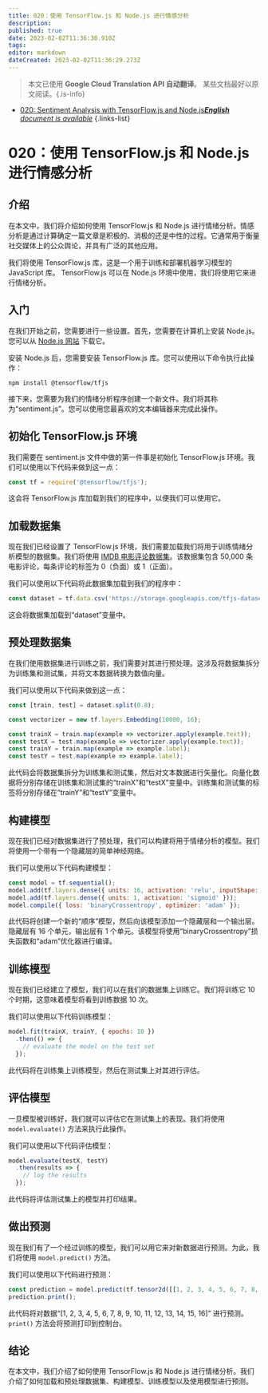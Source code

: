 ```yaml
---
title: 020：使用 TensorFlow.js 和 Node.js 进行情感分析
description: 
published: true
date: 2023-02-02T11:36:30.910Z
tags: 
editor: markdown
dateCreated: 2023-02-02T11:36:29.273Z
---
```


> 本文已使用 **Google Cloud Translation API 自动翻译**。
某些文档最好以原文阅读。{.is-info}



- [020: Sentiment Analysis with TensorFlow.js and Node.js***English** document is available*](/en/Knowledge-base/TensorFlow-js/Learning/020-sentiment-analysis-with-tensorflow-js-and-node-js)
{.links-list}


# 020：使用 TensorFlow.js 和 Node.js 进行情感分析

## 介绍

在本文中，我们将介绍如何使用 TensorFlow.js 和 Node.js 进行情绪分析。情感分析是通过计算确定一篇文章是积极的、消极的还是中性的过程。它通常用于衡量社交媒体上的公众舆论，并具有广泛的其他应用。

我们将使用 TensorFlow.js 库，这是一个用于训练和部署机器学习模型的 JavaScript 库。 TensorFlow.js 可以在 Node.js 环境中使用，我们将使用它来进行情绪分析。

## 入门

在我们开始之前，您需要进行一些设置。首先，您需要在计算机上安装 Node.js。您可以从 [Node.js 网站](https://nodejs.org/en/) 下载它。

安装 Node.js 后，您需要安装 TensorFlow.js 库。您可以使用以下命令执行此操作：

```
npm install @tensorflow/tfjs
```

接下来，您需要为我们的情绪分析程序创建一个新文件。我们将其称为“sentiment.js”。您可以使用您最喜欢的文本编辑器来完成此操作。

## 初始化 TensorFlow.js 环境

我们需要在 sentiment.js 文件中做的第一件事是初始化 TensorFlow.js 环境。我们可以使用以下代码来做到这一点：

```javascript
const tf = require('@tensorflow/tfjs');
```

这会将 TensorFlow.js 库加载到我们的程序中，以便我们可以使用它。

## 加载数据集

现在我们已经设置了 TensorFlow.js 环境，我们需要加载我们将用于训练情绪分析模型的数据集。我们将使用 [IMDB 电影评论数据集](https://ai.stanford.edu/~amaas/data/sentiment/)。该数据集包含 50,000 条电影评论，每条评论的标签为 0（负面）或 1（正面）。

我们可以使用以下代码将此数据集加载到我们的程序中：

```javascript
const dataset = tf.data.csv('https://storage.googleapis.com/tfjs-datasets/imdb_reviews.csv');
```

这会将数据集加载到“dataset”变量中。

## 预处理数据集

在我们使用数据集进行训练之前，我们需要对其进行预处理。这涉及将数据集拆分为训练集和测试集，并将文本数据转换为数值向量。

我们可以使用以下代码来做到这一点：

```javascript
const [train, test] = dataset.split(0.8);

const vectorizer = new tf.layers.Embedding(10000, 16);

const trainX = train.map(example => vectorizer.apply(example.text));
const testX = test.map(example => vectorizer.apply(example.text));
const trainY = train.map(example => example.label);
const testY = test.map(example => example.label);
```

此代码会将数据集拆分为训练集和测试集，然后对文本数据进行矢量化。向量化数据将分别存储在训练集和测试集的“trainX”和“testX”变量中。训练集和测试集的标签将分别存储在“trainY”和“testY”变量中。

## 构建模型

现在我们已经对数据集进行了预处理，我们可以构建将用于情绪分析的模型。我们将使用一个带有一个隐藏层的简单神经网络。

我们可以使用以下代码构建模型：

```javascript
const model = tf.sequential();
model.add(tf.layers.dense({ units: 16, activation: 'relu', inputShape: [16] }));
model.add(tf.layers.dense({ units: 1, activation: 'sigmoid' }));
model.compile({ loss: 'binaryCrossentropy', optimizer: 'adam' });
```

此代码将创建一个新的“顺序”模型，然后向该模型添加一个隐藏层和一个输出层。隐藏层有 16 个单元，输出层有 1 个单元。该模型将使用“binaryCrossentropy”损失函数和“adam”优化器进行编译。

## 训练模型

现在我们已经建立了模型，我们可以在我们的数据集上训练它。我们将训练它 10 个时期，这意味着模型将看到训练数据 10 次。

我们可以使用以下代码训练模型：

```javascript
model.fit(trainX, trainY, { epochs: 10 })
  .then(() => {
    // evaluate the model on the test set
  });
```

此代码将在训练集上训练模型，然后在测试集上对其进行评估。

## 评估模型

一旦模型被训练好，我们就可以评估它在测试集上的表现。我们将使用 `model.evaluate()` 方法来执行此操作。

我们可以使用以下代码评估模型：

```javascript
model.evaluate(testX, testY)
  .then(results => {
    // log the results
  });
```

此代码将评估测试集上的模型并打印结果。

## 做出预测

现在我们有了一个经过训练的模型，我们可以用它来对新数据进行预测。为此，我们将使用 `model.predict()` 方法。

我们可以使用以下代码进行预测：

```javascript
const prediction = model.predict(tf.tensor2d([[1, 2, 3, 4, 5, 6, 7, 8, 9, 10, 11, 12, 13, 14, 15, 16]]));
prediction.print();
```

此代码将对数据“[1, 2, 3, 4, 5, 6, 7, 8, 9, 10, 11, 12, 13, 14, 15, 16]” 进行预测。 `print()` 方法会将预测打印到控制台。

## 结论

在本文中，我们介绍了如何使用 TensorFlow.js 和 Node.js 进行情绪分析。我们介绍了如何加载和预处理数据集、构建模型、训练模型以及使用模型进行预测。